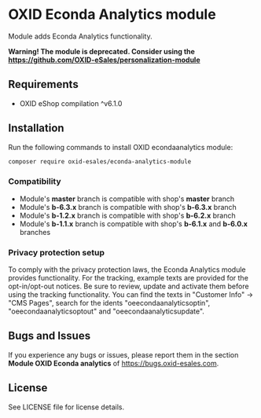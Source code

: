 OXID Econda Analytics module
============================

Module adds Econda Analytics functionality.

**Warning! The module is deprecated. Consider using the https://github.com/OXID-eSales/personalization-module**

## Requirements

* OXID eShop compilation ^v6.1.0

## Installation

Run the following commands to install OXID econdaanalytics module:

```bash
composer require oxid-esales/econda-analytics-module
```

### Compatibility

- Module's **master** branch is compatible with shop's **master** branch
- Module's **b-6.3.x** branch is compatible with shop's **b-6.3.x** branch
- Module's **b-1.2.x** branch is compatible with shop's **b-6.2.x** branch
- Module's **b-1.1.x** branch is compatible with shop's **b-6.1.x** and **b-6.0.x** branches

### Privacy protection setup

To comply with the privacy protection laws, the Econda Analytics module provides functionality.
For the tracking, example texts are provided for the opt-in/opt-out notices.
Be sure to review, update and activate them before using the tracking functionality.
You can find the texts in "Customer Info" -> "CMS Pages", search for the idents "oeecondaanalyticsoptin",
"oeecondaanalyticsoptout" and "oeecondaanalyticsupdate".

## Bugs and Issues

If you experience any bugs or issues, please report them in the section **Module OXID Econda analytics** of https://bugs.oxid-esales.com.

## License

See LICENSE file for license details.

